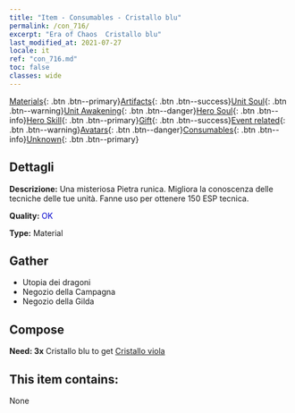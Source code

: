 ```yaml
---
title: "Item - Consumables - Cristallo blu"
permalink: /con_716/
excerpt: "Era of Chaos  Cristallo blu"
last_modified_at: 2021-07-27
locale: it
ref: "con_716.md"
toc: false
classes: wide
---
```

 [Materials](/ItemsIT/){: .btn .btn--primary}[Artifacts](/ItemsIT/Artifacts/){: .btn .btn--success}[Unit Soul](/ItemsIT/UnitSoul/){: .btn .btn--warning}[Unit Awakening](/ItemsIT/UnitAwakening/){: .btn .btn--danger}[Hero Soul](/ItemsIT/HeroSoul/){: .btn .btn--info}[Hero Skill](/ItemsIT/HeroSkill/){: .btn .btn--primary}[Gift](/ItemsIT/Gift/){: .btn .btn--success}[Event related](/ItemsIT/Events/){: .btn .btn--warning}[Avatars](/ItemsIT/Avatars/){: .btn .btn--danger}[Consumables](/ItemsIT/Consumables/){: .btn .btn--info}[Unknown](/ItemsIT/Unknown/){: .btn .btn--primary}

## Dettagli
 **Descrizione:** Una misteriosa Pietra runica. Migliora la conoscenza delle tecniche delle tue unità. Fanne uso per ottenere 150 ESP tecnica.

 **Quality:** <span style="color: #0000CD">OK</span>

 **Type:** Material

## Gather

*    Utopia dei dragoni 
*    Negozio della Campagna 
*    Negozio della Gilda 

## Compose

 **Need: 3x** Cristallo blu to get [Cristallo viola](/ItemsIT/con_720/)

## This item contains:

  None

